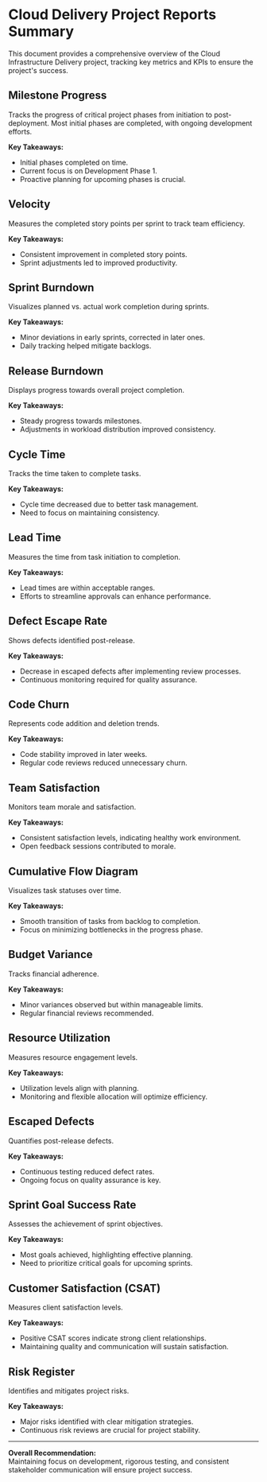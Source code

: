 # Cloud Delivery Project Reports Summary

This document provides a comprehensive overview of the Cloud Infrastructure Delivery project, tracking key metrics and KPIs to ensure the project's success.

## Milestone Progress
Tracks the progress of critical project phases from initiation to post-deployment. Most initial phases are completed, with ongoing development efforts.

**Key Takeaways:**
- Initial phases completed on time.
- Current focus is on Development Phase 1.
- Proactive planning for upcoming phases is crucial.

## Velocity
Measures the completed story points per sprint to track team efficiency.

**Key Takeaways:**
- Consistent improvement in completed story points.
- Sprint adjustments led to improved productivity.

## Sprint Burndown
Visualizes planned vs. actual work completion during sprints.

**Key Takeaways:**
- Minor deviations in early sprints, corrected in later ones.
- Daily tracking helped mitigate backlogs.

## Release Burndown
Displays progress towards overall project completion.

**Key Takeaways:**
- Steady progress towards milestones.
- Adjustments in workload distribution improved consistency.

## Cycle Time
Tracks the time taken to complete tasks.

**Key Takeaways:**
- Cycle time decreased due to better task management.
- Need to focus on maintaining consistency.

## Lead Time
Measures the time from task initiation to completion.

**Key Takeaways:**
- Lead times are within acceptable ranges.
- Efforts to streamline approvals can enhance performance.

## Defect Escape Rate
Shows defects identified post-release.

**Key Takeaways:**
- Decrease in escaped defects after implementing review processes.
- Continuous monitoring required for quality assurance.

## Code Churn
Represents code addition and deletion trends.

**Key Takeaways:**
- Code stability improved in later weeks.
- Regular code reviews reduced unnecessary churn.

## Team Satisfaction
Monitors team morale and satisfaction.

**Key Takeaways:**
- Consistent satisfaction levels, indicating healthy work environment.
- Open feedback sessions contributed to morale.

## Cumulative Flow Diagram
Visualizes task statuses over time.

**Key Takeaways:**
- Smooth transition of tasks from backlog to completion.
- Focus on minimizing bottlenecks in the progress phase.

## Budget Variance
Tracks financial adherence.

**Key Takeaways:**
- Minor variances observed but within manageable limits.
- Regular financial reviews recommended.

## Resource Utilization
Measures resource engagement levels.

**Key Takeaways:**
- Utilization levels align with planning.
- Monitoring and flexible allocation will optimize efficiency.

## Escaped Defects
Quantifies post-release defects.

**Key Takeaways:**
- Continuous testing reduced defect rates.
- Ongoing focus on quality assurance is key.

## Sprint Goal Success Rate
Assesses the achievement of sprint objectives.

**Key Takeaways:**
- Most goals achieved, highlighting effective planning.
- Need to prioritize critical goals for upcoming sprints.

## Customer Satisfaction (CSAT)
Measures client satisfaction levels.

**Key Takeaways:**
- Positive CSAT scores indicate strong client relationships.
- Maintaining quality and communication will sustain satisfaction.

## Risk Register
Identifies and mitigates project risks.

**Key Takeaways:**
- Major risks identified with clear mitigation strategies.
- Continuous risk reviews are crucial for project stability.

---
**Overall Recommendation:**  
Maintaining focus on development, rigorous testing, and consistent stakeholder communication will ensure project success.
